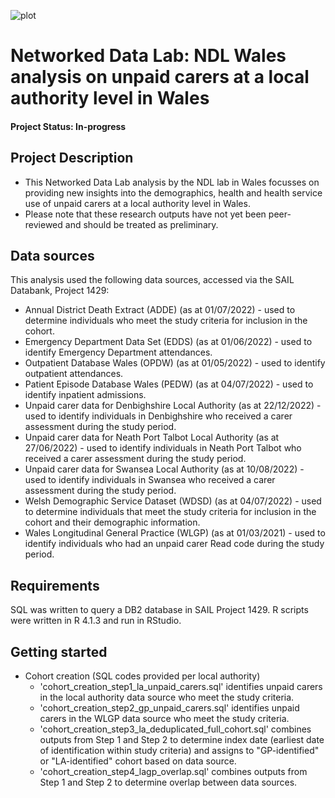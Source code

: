 ![plot](https://github.com/tom-prendergast-thf/NDL_Unpaid_Carers_Wales/blob/main/ndlbanner.png)

# Networked Data Lab: NDL Wales analysis on unpaid carers at a local authority level in Wales

#### Project Status: In-progress

## Project Description

- This Networked Data Lab analysis by the NDL lab in Wales focusses on providing new insights into the demographics, health and health service use of unpaid carers at a local authority level in Wales.
- Please note that these research outputs have not yet been peer-reviewed and should be treated as preliminary.

## Data sources

This analysis used the following data sources, accessed via the SAIL Databank, Project 1429:
- Annual District Death Extract (ADDE) (as at 01/07/2022) - used to determine individuals who meet the study criteria for inclusion in the cohort.
- Emergency Department Data Set (EDDS) (as at 01/06/2022) - used to identify Emergency Department attendances.
- Outpatient Database Wales (OPDW) (as at 01/05/2022) - used to identify outpatient attendances. 
- Patient Episode Database Wales (PEDW) (as at 04/07/2022) - used to identify inpatient admissions.
- Unpaid carer data for Denbighshire Local Authority (as at 22/12/2022) - used to identify individuals in Denbighshire who received a carer assessment during the study period.
- Unpaid carer data for Neath Port Talbot Local Authority (as at 27/06/2022) - used to identify individuals in Neath Port Talbot who received a carer assessment during the study period.
- Unpaid carer data for Swansea Local Authority (as at 10/08/2022) - used to identify individuals in Swansea who received a carer assessment during the study period.
- Welsh Demographic Service Dataset (WDSD) (as at 04/07/2022) - used to determine individuals that meet the study criteria for inclusion in the cohort and their demographic information.
- Wales Longitudinal General Practice (WLGP) (as at 01/03/2021) - used to identify individuals who had an unpaid carer Read code during the study period.
  
## Requirements

SQL was written to query a DB2 database in SAIL Project 1429. R scripts were written in R 4.1.3 and run in RStudio.

## Getting started

- Cohort creation (SQL codes provided per local authority)
  * 'cohort_creation_step1_la_unpaid_carers.sql' identifies unpaid carers in the local authority data source who meet the study criteria.
  * 'cohort_creation_step2_gp_unpaid_carers.sql' identifies unpaid carers in the WLGP data source who meet the study criteria.
  * 'cohort_creation_step3_la_deduplicated_full_cohort.sql' combines outputs from Step 1 and Step 2 to determine index date (earliest date of identification within study criteria) and assigns to "GP-identified" or "LA-identified" cohort based on data source.
  * 'cohort_creation_step4_lagp_overlap.sql' combines outputs from Step 1 and Step 2 to determine overlap between data sources.
